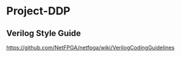 # Project-DDP
## Verilog Style Guide
https://github.com/NetFPGA/netfpga/wiki/VerilogCodingGuidelines
